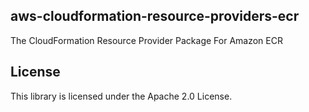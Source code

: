 ## aws-cloudformation-resource-providers-ecr

The CloudFormation Resource Provider Package For Amazon ECR

## License

This library is licensed under the Apache 2.0 License. 
